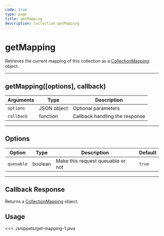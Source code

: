 ```yaml
---
code: true
type: page
title: getMapping
description: Collection:getMapping
---
```


# getMapping

Retrieves the current mapping of this collection as a [CollectionMapping](/sdk/android/3/core-classes/collection-mapping/) object.

---

## getMapping([options], callback)

| Arguments  | Type        | Description                    |
| ---------- | ----------- | ------------------------------ |
| `options`  | JSON object | Optional parameters            |
| `callback` | function    | Callback handling the response |

---

## Options

| Option     | Type    | Description                       | Default |
| ---------- | ------- | --------------------------------- | ------- |
| `queuable` | boolean | Make this request queuable or not | `true`  |

---

## Callback Response

Returns a [CollectionMapping](/sdk/android/3/core-classes/collection-mapping/) object.

## Usage

<<< ./snippets/get-mapping-1.java
